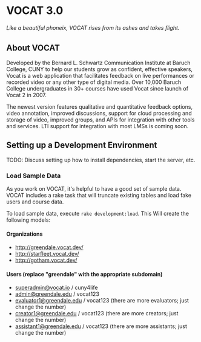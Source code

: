 # VOCAT 3.0
###### Like a beautiful phoneix, VOCAT rises from its ashes and takes flight.

## About VOCAT

Developed by the Bernard L. Schwartz Communication Institute at Baruch College, CUNY to help our students grow as confident, effective speakers, Vocat is a web application that facilitates feedback on live performances or recorded video or any other type of digital media. Over 10,000 Baruch College undergraduates in 30+ courses have used Vocat since launch of Vocat 2 in 2007.

The newest version features qualitative and quantitative feedback options, video annotation, improved discussions, support for cloud processing and storage of video, improved groups, and APIs for integration with other tools and services. LTI support for integration with most LMSs is coming soon.

## Setting up a Development Environment

TODO: Discuss setting up how to install dependencies, start the server, etc.

### Load Sample Data

As you work on VOCAT, it's helpful to have a good set of sample data. VOCAT includes a rake task that will truncate existing tables and load fake users and course data.

To load sample data, execute `rake development:load`. This Will create the following models:

#### Organizations
- http://greendale.vocat.dev/
- http://starfleet.vocat.dev/
- http://gotham.vocat.dev/

#### Users (replace "greendale" with the appropriate subdomain)
- superadmin@vocat.io / cuny4life
- admin@greendale.edu / vocat123
- evaluator1@greendale.edu / vocat123 (there are more evaluators; just change the number)
- creator1@greendale.edu / vocat123 (there are more creators; just change the number)
- assistant1@greendale.edu / vocat123 (there are more assistants; just change the number)

